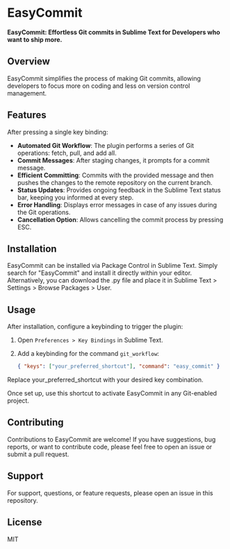# EasyCommit

**EasyCommit: Effortless Git commits in Sublime Text for Developers who want to ship more.**

## Overview
EasyCommit simplifies the process of making Git commits, allowing developers to focus more on coding and less on version control management.

## Features
After pressing a single key binding:
- **Automated Git Workflow**: The plugin performs a series of Git operations: fetch, pull, and add all.
- **Commit Messages**: After staging changes, it prompts for a commit message.
- **Efficient Committing**: Commits with the provided message and then pushes the changes to the remote repository on the current branch.
- **Status Updates**: Provides ongoing feedback in the Sublime Text status bar, keeping you informed at every step.
- **Error Handling**: Displays error messages in case of any issues during the Git operations.
- **Cancellation Option**: Allows cancelling the commit process by pressing ESC.

## Installation
EasyCommit can be installed via Package Control in Sublime Text. Simply search for "EasyCommit" and install it directly within your editor. Alternatively, you can download the .py file and place it in Sublime Text > Settings > Browse Packages > User.

## Usage
After installation, configure a keybinding to trigger the plugin:
1. Open `Preferences > Key Bindings` in Sublime Text.
2. Add a keybinding for the command `git_workflow`:

   ```json
   { "keys": ["your_preferred_shortcut"], "command": "easy_commit" }
   ```

Replace your_preferred_shortcut with your desired key combination.

Once set up, use this shortcut to activate EasyCommit in any Git-enabled project.

## Contributing

Contributions to EasyCommit are welcome! If you have suggestions, bug reports, or want to contribute code, please feel free to open an issue or submit a pull request.

## Support

For support, questions, or feature requests, please open an issue in this repository.

## License

MIT
